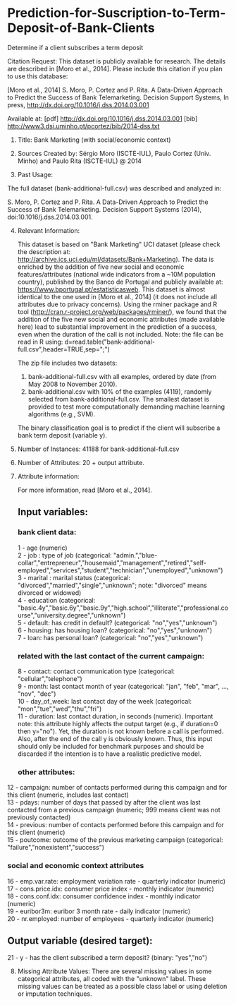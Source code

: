 # Prediction-for-Suscription-to-Term-Deposit-of-Bank-Clients
Determine if a client subscribes a term deposit

Citation Request:
  This dataset is publicly available for research. The details are described in [Moro et al., 2014]. 
  Please include this citation if you plan to use this database:

  [Moro et al., 2014] S. Moro, P. Cortez and P. Rita. A Data-Driven Approach to Predict the Success of Bank Telemarketing. Decision Support Systems, In press, http://dx.doi.org/10.1016/j.dss.2014.03.001

  Available at: [pdf] http://dx.doi.org/10.1016/j.dss.2014.03.001
                [bib] http://www3.dsi.uminho.pt/pcortez/bib/2014-dss.txt
1. Title: Bank Marketing (with social/economic context)

2. Sources
   Created by: Sérgio Moro (ISCTE-IUL), Paulo Cortez (Univ. Minho) and Paulo Rita (ISCTE-IUL) @ 2014
   
3. Past Usage:

  The full dataset (bank-additional-full.csv) was described and analyzed in:

  S. Moro, P. Cortez and P. Rita. A Data-Driven Approach to Predict the Success of Bank Telemarketing. Decision Support Systems (2014), doi:10.1016/j.dss.2014.03.001.
 
4. Relevant Information:

   This dataset is based on "Bank Marketing" UCI dataset (please check the description at: http://archive.ics.uci.edu/ml/datasets/Bank+Marketing).
   The data is enriched by the addition of five new social and economic features/attributes (national wide indicators from a ~10M population country), published by the Banco de Portugal and publicly available at: https://www.bportugal.pt/estatisticasweb.
   This dataset is almost identical to the one used in [Moro et al., 2014] (it does not include all attributes due to privacy concerns). 
   Using the rminer package and R tool (http://cran.r-project.org/web/packages/rminer/), we found that the addition of the five new social and economic attributes (made available here) lead to substantial improvement in the prediction of a success, even when the duration of the call is not included. Note: the file can be read in R using: d=read.table("bank-additional-full.csv",header=TRUE,sep=";")
   
   The zip file includes two datasets: 
      1) bank-additional-full.csv with all examples, ordered by date (from May 2008 to November 2010).
      2) bank-additional.csv with 10% of the examples (4119), randomly selected from bank-additional-full.csv.
   The smallest dataset is provided to test more computationally demanding machine learning algorithms (e.g., SVM).

   The binary classification goal is to predict if the client will subscribe a bank term deposit (variable y).

5. Number of Instances: 41188 for bank-additional-full.csv

6. Number of Attributes: 20 + output attribute.

7. Attribute information:

   For more information, read [Moro et al., 2014].

   ## Input variables:
   ### bank client data:
   1 - age (numeric) <br>
   2 - job : type of job (categorical: "admin.","blue-collar","entrepreneur","housemaid","management","retired","self-employed","services","student","technician","unemployed","unknown")<br>
   3 - marital : marital status (categorical: "divorced","married","single","unknown"; note: "divorced" means divorced or widowed)<br>
   4 - education (categorical: "basic.4y","basic.6y","basic.9y","high.school","illiterate","professional.course","university.degree","unknown")<br>
   5 - default: has credit in default? (categorical: "no","yes","unknown")<br>
   6 - housing: has housing loan? (categorical: "no","yes","unknown")<br>
   7 - loan: has personal loan? (categorical: "no","yes","unknown")<br>
   ### related with the last contact of the current campaign:
   8 - contact: contact communication type (categorical: "cellular","telephone")<br>
   9 - month: last contact month of year (categorical: "jan", "feb", "mar", ..., "nov", "dec")<br>
  10 - day_of_week: last contact day of the week (categorical: "mon","tue","wed","thu","fri")<br>
  11 - duration: last contact duration, in seconds (numeric). Important note:  this attribute highly affects the output target (e.g., if duration=0 then y="no"). Yet, the duration is not known before a call is performed. Also, after the end of the call y is obviously known. Thus, this input should only be included for benchmark purposes and should be discarded if the intention is to have a realistic predictive model.<br>
   ### other attributes:
  12 - campaign: number of contacts performed during this campaign and for this client (numeric, includes last contact)<br>
  13 - pdays: number of days that passed by after the client was last contacted from a previous campaign (numeric; 999 means client was not previously contacted)<br>
  14 - previous: number of contacts performed before this campaign and for this client (numeric)<br>
  15 - poutcome: outcome of the previous marketing campaign (categorical: "failure","nonexistent","success")<br>
   ### social and economic context attributes
  16 - emp.var.rate: employment variation rate - quarterly indicator (numeric)<br>
  17 - cons.price.idx: consumer price index - monthly indicator (numeric)<br>
  18 - cons.conf.idx: consumer confidence index - monthly indicator (numeric)<br>
  19 - euribor3m: euribor 3 month rate - daily indicator (numeric)<br>
  20 - nr.employed: number of employees - quarterly indicator (numeric)<br>

  ## Output variable (desired target):<br>
  21 - y - has the client subscribed a term deposit? (binary: "yes","no")<br>

8. Missing Attribute Values: There are several missing values in some categorical attributes, all coded with the "unknown" label. These missing values can be treated as a possible class label or using deletion or imputation techniques. 
